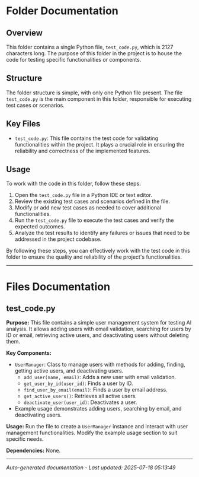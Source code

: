 # Folder Documentation

## Overview
This folder contains a single Python file, `test_code.py`, which is 2127 characters long. The purpose of this folder in the project is to house the code for testing specific functionalities or components.

## Structure
The folder structure is simple, with only one Python file present. The file `test_code.py` is the main component in this folder, responsible for executing test cases or scenarios.

## Key Files
- `test_code.py`: This file contains the test code for validating functionalities within the project. It plays a crucial role in ensuring the reliability and correctness of the implemented features.

## Usage
To work with the code in this folder, follow these steps:
1. Open the `test_code.py` file in a Python IDE or text editor.
2. Review the existing test cases and scenarios defined in the file.
3. Modify or add new test cases as needed to cover additional functionalities.
4. Run the `test_code.py` file to execute the test cases and verify the expected outcomes.
5. Analyze the test results to identify any failures or issues that need to be addressed in the project codebase.

By following these steps, you can effectively work with the test code in this folder to ensure the quality and reliability of the project's functionalities.

---

# Files Documentation

## test_code.py

**Purpose:** This file contains a simple user management system for testing AI analysis. It allows adding users with email validation, searching for users by ID or email, retrieving active users, and deactivating users without deleting them.

**Key Components:**
- `UserManager`: Class to manage users with methods for adding, finding, getting active users, and deactivating users.
  - `add_user(name, email)`: Adds a new user with email validation.
  - `get_user_by_id(user_id)`: Finds a user by ID.
  - `find_user_by_email(email)`: Finds a user by email address.
  - `get_active_users()`: Retrieves all active users.
  - `deactivate_user(user_id)`: Deactivates a user.
- Example usage demonstrates adding users, searching by email, and deactivating users.

**Usage:** Run the file to create a `UserManager` instance and interact with user management functionalities. Modify the example usage section to suit specific needs.

**Dependencies:** None.

---
*Auto-generated documentation - Last updated: 2025-07-18 05:13:49*
